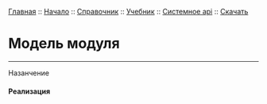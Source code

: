 [Главная](/) ::
[Начало](/docs/start.html) ::
[Справочник](/docs/reference.html) ::
[Учебник](/docs/tutorial.html) ::
[Системное api](/docs/api.html) ::
[Скачать](https://github.com/kshamiev/sungora)

# Модель модуля
***

Назанчение

#### Реализация
